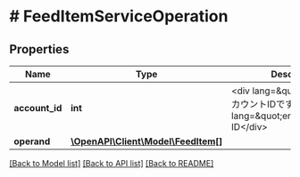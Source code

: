 # # FeedItemServiceOperation

## Properties

Name | Type | Description | Notes
------------ | ------------- | ------------- | -------------
**account_id** | **int** | &lt;div lang&#x3D;\&quot;ja\&quot;&gt;アカウントIDです。&lt;/div&gt; &lt;div lang&#x3D;\&quot;en\&quot;&gt;Account ID&lt;/div&gt; |
**operand** | [**\OpenAPI\Client\Model\FeedItem[]**](FeedItem.md) |  |

[[Back to Model list]](../../README.md#models) [[Back to API list]](../../README.md#endpoints) [[Back to README]](../../README.md)
